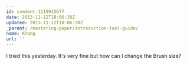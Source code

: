 ```yaml
---
id: comment-1119915677
date: 2013-11-12T18:06:38Z
updated: 2013-11-12T18:06:38Z
_parent: /mastering-paper/introduction-tool-guide/
name: Khang
url: ''
---
```


I tried this yesterday. It's very fine but how can I change the Brush size?
